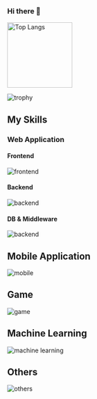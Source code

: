 ### Hi there 👋

<img alt="Top Langs" height="150px" src="https://github-readme-stats.vercel.app/api/top-langs/?username=Tomoya-Matsubara&layout=compact&theme=onedark&show_icons=true"/>


![trophy](https://github-profile-trophy.vercel.app/?username=Tomoya-Matsubara&theme=onedark&column=7)

## My Skills

### Web Application

#### Frontend

<img alt="frontend" src="https://skillicons.dev/icons?theme=light&perline=8&i=html,css,sass,svg,js,ts,jquery,react,nextjs" />

#### Backend
<img alt="backend" src="https://skillicons.dev/icons?theme=light&perline=8&i=php,go" />

#### DB & Middleware

<img alt="backend" src="https://skillicons.dev/icons?theme=light&perline=8&i=mysql,sqlite,wordpress,nginx,ansible,aws" />

## Mobile Application

<img alt="mobile" src="https://skillicons.dev/icons?theme=light&perline=8&i=java,kotlin,androidstudio,swift," />

## Game

<img alt="game" src="https://skillicons.dev/icons?theme=light&perline=8&i=cpp,unity,blender" />

## Machine Learning

<img alt="machine learning" src="https://skillicons.dev/icons?theme=light&perline=8&i=py,tensorflow,pytorch" />

## Others

<img alt="others" src="https://skillicons.dev/icons?theme=light&perline=8&i=c,rust,matlab" />

